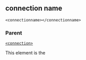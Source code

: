## connection name

`<connectionname></connectionname>`


### Parent

[`<connection>`][1]


This element is the 

[1]:	https://control4.github.io/docs-driverworks-xml/#connection